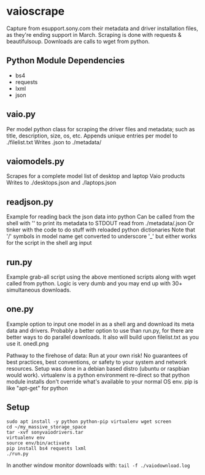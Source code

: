 # vaioscrape
Capture from esupport.sony.com their metadata and driver installation files, as they're ending support in March.
Scraping is done with requests & beautifulsoup. Downloads are calls to wget from python.

## Python Module Dependencies
  * bs4
  * requests
  * lxml
  * json

## vaio.py
Per model python class for scraping the driver files and metadata; such as title, description, size, os, etc.
Appends unique entries per model to ./filelist.txt
Writes <modelname>.json to ./metadata/
## vaiomodels.py
Scrapes for a complete model list of desktop and laptop Vaio products
Writes to ./desktops.json and ./laptops.json
## readjson.py
Example for reading back the json data into python
Can be called from the shell with '<modelname>' to print its metadata to STDOUT read from ./metadata/<modelname>.json
Or tinker with the code to do stuff with reloaded python dictionaries
Note that '/' symbols in model name get converted to underscore '_' but either works for the script in the shell arg input
## run.py
Example grab-all script using the above mentioned scripts along with wget called from python. Logic is very dumb and you may end up with 30+ simultaneous downloads.
## one.py
Example option to input one model in as a shell arg and download its meta data and drivers. Probably a better option to use than run.py, for there are better ways to do parallel downloads. It also will build upon filelist.txt as you use it.
onedl.png

Pathway to the firehose of data:
Run at your own risk! No guarantees of best practices, best conventions, or safety to your system and network resources.
Setup was done in a debian based distro (ubuntu or raspbian would work).
virtualenv is a python environment re-direct so that python module installs don't override what's available to your normal OS env.
pip is like "apt-get" for python

## Setup
```
sudo apt install -y python python-pip virtualenv wget screen
cd ~/my_massive_storage_space
tar -xvf sonyvaiodrivers.tar
virtualenv env
source env/bin/activate
pip install bs4 requests lxml
./run.py
```

In another window monitor downloads with: `tail -f ./vaiodownload.log`
